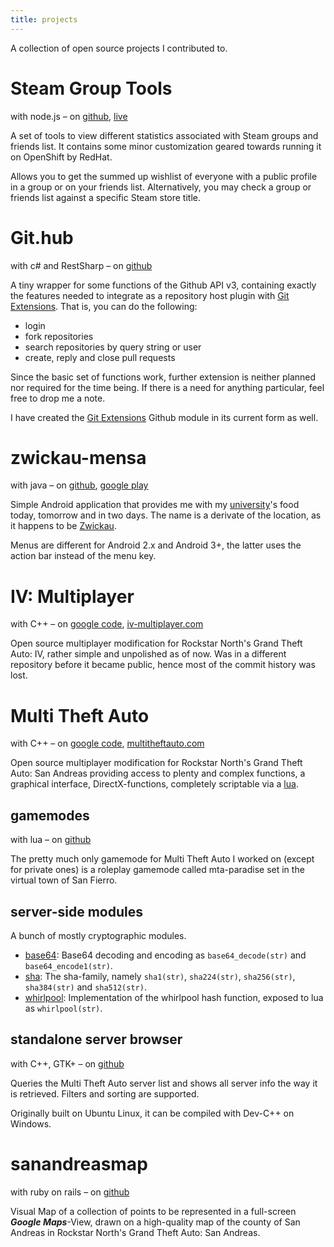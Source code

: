 ```yaml
---
title: projects
---
```


A collection of open source projects I contributed to.

Steam Group Tools
=================
with node.js &ndash; on
[github](https://github.com/mabako/steam-group-wishlist),
[live](http://swl.mabako.net/)

A set of tools to view different statistics associated with Steam groups and
friends list. It contains some minor customization geared towards running it
on OpenShift by RedHat.

Allows you to get the summed up wishlist of everyone with a public profile in
a group or on your friends list.
Alternatively, you may check a group or friends list against a specific Steam
store title.


Git.hub
=======
with c# and RestSharp &ndash; on
[github](https://github.com/mabako/Git.hub)

A tiny wrapper for some functions of the Github API v3, containing exactly
the features needed to integrate as a repository host plugin with
[Git Extensions](https://github.com/spdr870/gitextensions). That is, you can do
the following:

* login
* fork repositories
* search repositories by query string or user
* create, reply and close pull requests

Since the basic set of functions work, further extension is neither planned
nor required for the time being.
If there is a need for anything particular, feel free to drop me a note.

I have created the [Git Extensions](https://github.com/spdr870/gitextensions)
Github module in its current form as well.

zwickau-mensa
=============
with java &ndash; on
[github](https://github.com/mabako/zwickau-mensa),
[google play](https://play.google.com/store/apps/details?id=net.mabako.zwickau.mensa)

Simple Android application that provides me with my [university](http://www.fh-zwickau.de)'s food today,
tomorrow and in two days. The name is a derivate of the location, as it happens
to be [Zwickau](http://g.co/maps/2hzbr).

Menus are different for Android 2.x and Android 3+, the latter uses the
action bar instead of the menu key.

IV: Multiplayer
===============
with C++ &ndash; on
[google code](http://code.google.com/p/ivmultiplayer/),
[iv-multiplayer.com](http://iv-multiplayer.com/)

Open source multiplayer modification for Rockstar North's Grand Theft Auto:
IV, rather simple and unpolished as of now. Was in a different repository
before it became public, hence most of the commit history was lost.

Multi Theft Auto
================
with C++ &ndash; on
[google code](http://code.google.com/p/multitheftauto/),
[multitheftauto.com](http://multitheftauto.com/)

Open source multiplayer modification for Rockstar North's Grand Theft Auto:
San Andreas providing access to plenty and complex functions, a graphical
interface, DirectX-functions, completely scriptable via a [lua](http://www.lua.org/).

gamemodes
---------
with lua &ndash; on
[github](https://github.com/mabako/mta-paradise)

The pretty much only gamemode for Multi Theft Auto I worked on (except for
private ones) is a roleplay gamemode called mta-paradise set in the virtual
town of San Fierro.

server-side modules
-------------------
A bunch of mostly cryptographic modules.

* [base64](https://github.com/mabako/mta-base64): Base64 decoding and encoding as `base64_decode(str)` and `base64_encode1(str)`.
* [sha](https://github.com/mabako/mta-sha): The sha-family, namely `sha1(str)`, `sha224(str)`, `sha256(str)`, `sha384(str)` and `sha512(str)`.
* [whirlpool](https://github.com/mabako/mta-whirlpool): Implementation of the whirlpool hash function, exposed to lua as `whirlpool(str)`.

standalone server browser
-------------------------
with C++, GTK+ &ndash; on
[github](https://github.com/mabako/mta-browser)

Queries the Multi Theft Auto server list and shows all server info the way
it is retrieved. Filters and sorting are supported.

Originally built on Ubuntu Linux, it can be compiled with Dev-C++ on Windows.

sanandreasmap
=============
with ruby on rails &ndash; on
[github](https://github.com/mabako/sanandreasmap)

Visual Map of a collection of points to be represented in a full-screen ***Google Maps***-View,
drawn on a high-quality map of the county of San Andreas in Rockstar North's Grand Theft Auto: San Andreas.
